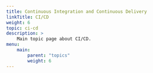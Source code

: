 ```yaml
---
title: Continuous Integration and Continuous Delivery
linkTitle: CI/CD
weight: 6
topic: ci-cd
description: >
    Main topic page about CI/CD.
menu:
    main:
        parent: "topics"
        weight: 6
---
```

